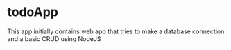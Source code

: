# todoApp

This app initially contains web app that tries to make a database connection and a basic CRUD using NodeJS

